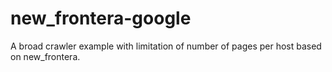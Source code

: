 # new_frontera-google
A broad crawler example with limitation of number of pages per host based on new_frontera.
